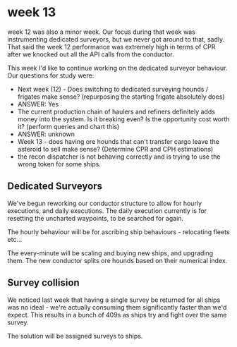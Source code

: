 # week 13

week 12 was also a minor week. Our focus during that week was instrumenting dedicated surveyors, but we never got around to that, sadly.
That said the week 12 performance was extremely high in terms of CPR after we knocked out all the API calls from the conductor. 

This week I'd like to continue working on the dedicated surveyor behaviour. 
Our questions for study were:
* Next week (12) - Does switching to dedicated surveying hounds / frigates make sense? (repurposing the starting frigate absolutely does)
 * ANSWER: Yes
* The current production chain of haulers and refiners definitely adds money into the system. Is it breaking even? Is the opportunity cost worth it? (perform queries and chart this)
 * ANSWER: unknown
* Week 13 - does having ore hounds that can't transfer cargo leave the asteroid to sell make sense? (Determine CPR and CPH estimations)
* the recon dispatcher is not behaving correctly and is trying to use the wrong token for some ships.


## Dedicated Surveyors

We've begun reworking our conductor structure to allow for hourly executions, and daily executions. The daily execution currently is for resetting the uncharted waypoints, to be searched for again.

The hourly behaviour will be for ascribing ship behaviours - relocating fleets etc...

The every-minute will be scaling and buying new ships, and upgrading them.
The new conductor splits ore hounds based on their numerical index.

## Survey collision

We noticed last week that having a single survey be returned for all ships was no ideal - we're actually consuming them significantly faster than we'd expect. This results in a bunch of 409s as ships try and fight over the same survey.

The solution will be assigned surveys to ships. 